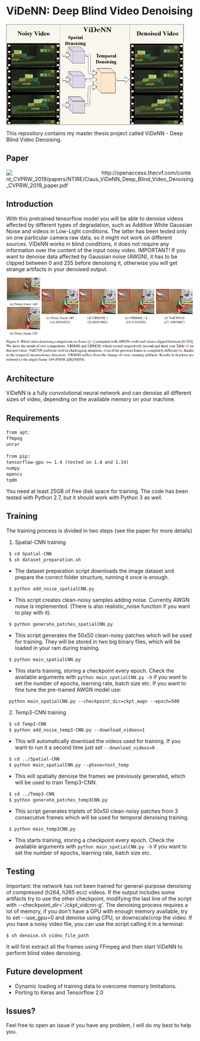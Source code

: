 # ViDeNN: Deep Blind Video Denoising #

<img src="./img/ViDeNN.png" align="center" width="480">

This repository contains my master thesis project called ViDeNN - Deep Blind Video Denoising. 

## Paper ##
<img src="http://cvpr2019.thecvf.com/images/CVPRLogo.png" align="left" width="256">
 http://openaccess.thecvf.com/content_CVPRW_2019/papers/NTIRE/Claus_ViDeNN_Deep_Blind_Video_Denoising_CVPRW_2019_paper.pdf


## Introduction ##

With this pretrained tensorflow model you will be able to denoise videos affected by different types of degradation, such as Additive White Gaussian Noise and videos in Low-Light conditions. The latter has been tested only on one particular camera raw data, so it might not work on different sources. ViDeNN works in blind conditions, it does not require any information over the content of the input noisy video.
IMPORTANT! If you want to denoise data affected by Gaussian noise (AWGN), it has to be clipped between 0 and 255 before denoising it, otherwise you will get strange artifacts in your denoised output.

![](./img/tennis_gauss.png)


## Architecture ##

ViDeNN is a fully convolutional neural network and can denoise all different sizes of video, depending on the available memory on your machine.

## Requirements ##
```
from apt:
ffmpeg
unrar

from pip:
tensorflow-gpu >= 1.4 (tested on 1.4 and 1.14)
numpy
opencv
tqdm
```
You need at least 25GB of free disk space for training.
The code has been tested with Python 2.7, but it should work with Python 3 as well.

## Training ##

The training process is divided in two steps (see the paper for more details)

1. Spatial-CNN training
```
 $ cd Spatial-CNN
 $ sh dataset_preparation.sh
```
 - The dataset preparation script downloads the image dataset and prepare the correct folder structure, running it once is enough.
```
 $ python add_noise_spatialCNN.py
```
 - This script creates clean-noisy samples adding noise. Currently AWGN noise is implemented. (There is also realistic_noise function if you want to play with it).
```
 $ python generate_patches_spatialCNN.py
```
 - This script generates the 50x50 clean-noisy patches which will be used for training. They will be stored in two big binary files, which will be loaded in your ram during training.
```
 $ python main_spatialCNN.py
```
 - This starts training, storing a checkpoint every epoch. Check the available arguments with ``` python main_spatialCNN.py -h ``` if you want to set the number of epochs, learning rate, batch size etc.
If you want to fine tune the pre-trained AWGN model use:
```
 python main_spatialCNN.py --checkpoint_dir=ckpt_awgn --epoch=500
```
2. Temp3-CNN training
```
 $ cd Temp3-CNN
 $ python add_noise_temp3-CNN.py --download_videos=1
```
 - This will automatically download the videos used for training. If you want to run it a second time just set ```--download_videos=0``` .
```
 $ cd ../Spatial-CNN
 $ python main_spatialCNN.py --phase=test_temp
```
 - This will spatially denoise the frames we previously generated, which will be used to train Temp3-CNN.
```
 $ cd ../Temp3-CNN
 $ python generate_patches_temp3CNN.py
```
 - This script generates triplets of 50x50 clean-noisy patches from 3 consecutive frames which will be used for temporal denoising training.
```
 $ python main_temp3CNN.py
```
 - This starts training, storing a checkpoint every epoch. Check the available arguments with ``` python main_spatialCNN.py -h ``` if you want to set the number of epochs, learning rate, batch size etc.

## Testing ##

Important: the network has not been trained for general-purpose denoising of compressed (h264, h265 ecc) videos. If the output includes some artifacts try to use the other checkpoint, modifying the last line of the script with --checkpoint_dir='./ckpt_vidcnn-g'.
The denoising process requires a lot of memory, if you don't have a GPU with enough memory available, try to set --use_gpu=0 and denoise using CPU, or downscale/crop the video.
If you have a noisy video file, you can use the script calling it in a terminal:
```
$ sh denoise.sh video_file_path
```
It will first extract all the frames using FFmpeg and then start ViDeNN to perform blind video denoising.

## Future development ##

- Dynamic loading of training data to overcome memory limitations.
- Porting to Keras and Tensorflow 2.0

## Issues? ##

Feel free to open an issue if you have any problem, I will do my best to help you.
